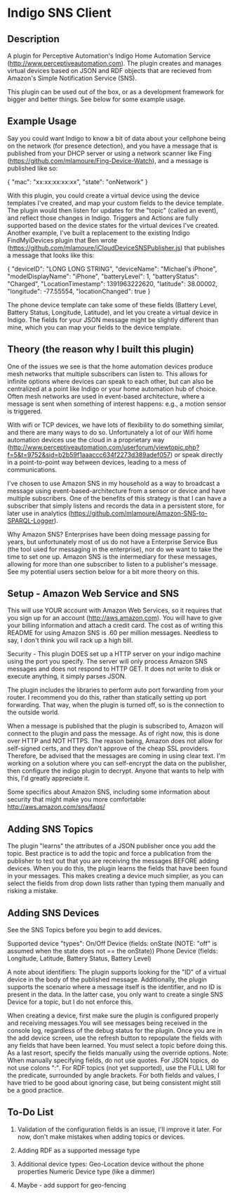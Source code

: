 Indigo SNS Client
===========================

Description
---
A plugin for Perceptive Automation's Indigo Home Automation Service (http://www.perceptiveautomation.com).  The plugin creates and manages virtual devices based on JSON and RDF objects that are recieved from Amazon's Simple Notification Service (SNS).

This plugin can be used out of the box, or as a development framework for bigger and better things.  See below for some example usage.

Example Usage
---
Say you could want Indigo to know a bit of data about your cellphone being on the network (for presence detection), and you have a message that is published from your DHCP server or using a network scanner like Fing (https://github.com/mlamoure/Fing-Device-Watch), and a message is published like so:

{
	"mac": "xx:xx:xx:xx:xx",
	"state": "onNetwork"
}

With this plugin, you could create a virtual device using the device templates I've created, and map your custom fields to the device template.  The plugin would then listen for updates for the "topic" (called an event), and reflect those changes in Indigo.  Triggers and Actions are fully supported based on the device states for the virtual devices I've created.  Another example, I've built a replacement to the existing Indigo FindMyiDevices plugin that Ben wrote (https://github.com/mlamoure/iCloudDeviceSNSPublisher.js) that publishes a message that looks like this:

{
    "deviceID": "LONG LONG STRING",
    "deviceName": "Michael's iPhone",
    "modelDisplayName": "iPhone",
    "batteryLevel": 1,
    "batteryStatus": "Charged",
    "LocationTimestamp": 1391963222620,
    "latitude": 38.00002,
    "longitude": -77.55554,
    "locationChanged": true
}

The phone device template can take some of these fields (Battery Level, Battery Status, Longitude, Latitude), and let you create a virtual device in Indigo.  The fields for your JSON message might be slightly different than mine, which you can map your fields to the device template.

Theory (the reason why I built this plugin)
---
One of the issues we see is that the home automation devices produce mesh networks that multiple subscribers can listen to.  This allows for infinite options where devices can speak to each other, but can also be centralized at a point like Indigo or your home automation hub of choice.  Often mesh networks are used in event-based architecture, where a message is sent when something of interest happens: e.g., a motion sensor is triggered.

With wifi or TCP devices, we have lots of flexibility to do something similar, and there are many ways to do so.  Unfortunately a lot of our Wifi home automation devices use the cloud in a proprietary way (http://www.perceptiveautomation.com/userforum/viewtopic.php?f=5&t=9752&sid=b2b59f1aaaccc634f2273d389adef057) or speak directly in a point-to-point way between devices, leading to a mess of communications.

I've chosen to use Amazon SNS in my household as a way to broadcast a message using event-based-architecture from a sensor or device and have multiple subscribers.  One of the benefits of this strategy is that I can have a subscriber that simply listens and records the data in a persistent store, for later use in analytics (https://github.com/mlamoure/Amazon-SNS-to-SPARQL-Logger).

Why Amazon SNS?  Enterprises have been doing message passing for years, but unfortunately most of us do not have a Enterprise Service Bus (the tool used for messaging in the enterprise),  nor do we want to take the time to set one up.  Amazon SNS is the intermediary for these messages, allowing for more than one subscriber to listen to a publisher's message.  See my potential users section below for a bit more theory on this.

Setup - Amazon Web Service and SNS
---
This will use YOUR account with Amazon Web Services, so it requires that you sign up for an account (http://aws.amazon.com).  You will have to give your billing information and attach a credit card.  The cost as of writing this README for using Amazon SNS is .60 per million messages.  Needless to say, I don't think you will rack up a high bill.

Security - This plugin DOES set up a HTTP server on your indigo machine using the port you specify.  The server will only process Amazon SNS messages and does not respond to HTTP GET.  It does not write to disk or execute anything, it simply parses JSON.

The plugin includes the libraries to perform auto port forwarding from your router.  I recommend you do this, rather than statically setting up port forwarding.  That way, when the plugin is turned off, so is the connection to the outside world.

When a message is published that the plugin is subscribed to, Amazon will connect to the plugin and pass the message.  As of right now, this is done over HTTP and NOT HTTPS.  The reason being, Amazon does not allow for self-signed certs, and they don't approve of the cheap SSL providers.  Therefore, be advised that the messages are coming in using clear text.  I'm working on a solution where you can self-encrypt the data on the publisher, then configure the indigo plugin to decrypt.  Anyone that wants to help with this, I'd greatly appreciate it.

Some specifics about Amazon SNS, including some information about security that might make you more comfortable: http://aws.amazon.com/sns/faqs/

Adding SNS Topics
---
The plugin "learns" the attributes of a JSON publisher once you add the topic.  Best practice is to add the topic and force a publication from the publisher to test out that you are receiving the messages BEFORE adding devices.  When you do this, the plugin learns the fields that have been found in your messages.  This makes creating a device much simplier, as you can select the fields from drop down lists rather than typing them manually and risking a mistake.

Adding SNS Devices
---
See the SNS Topics before you begin to add devices.

Supported device "types":
	On/Off Device (fields: onState (NOTE: "off" is assumed when the state does not == the onState))
	Phone Device (fields: Longitude, Latitude, Battery Status, Battery Level)

A note about identifiers: The plugin supports looking for the "ID" of a virtual device in the body of the published message.  Additionally, the plugin supports the scenario where a message itself is the identifier, and no ID is present in the data.  In the latter case, you only want to create a single SNS Device for a topic, but I do not enforce this.

When creating a device, first make sure the plugin is configured properly and receiving messages.You will see messages being received in the console log, regardless of the debug status for the plugin.  Once you are in the add device screen, use the refresh button to repopulate the fields with any fields that have been learned.  You must select a topic before doing this.  As a last resort, specify the fields manually using the override options.  Note: When manually specifying fields, do not use quotes.  For JSON topics, do not use colons ":".  For RDF topics (not yet supported), use the FULL URI for the predicate, surrounded by angle brackets.  For both fields and values, I have tried to be good about ignoring case, but being consistent might still be a good practice.

To-Do List
---
1. Validation of the configuration fields is an issue, I'll improve it later.  For now, don't make mistakes when adding topics or devices.

2. Adding RDF as a supported message type

3. Additional device types:
	Geo-Location device without the phone properties
	Numeric Device type (like a dimmer)

4. Maybe - add support for geo-fencing




